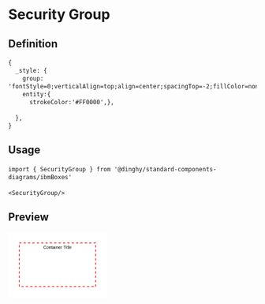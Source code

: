 # Security Group

## Definition

```
{
  _style: {
    group: 'fontStyle=0;verticalAlign=top;align=center;spacingTop=-2;fillColor=none;rounded=0;whiteSpace=wrap;html=1;strokeColor=#FF0000;strokeWidth=2;dashed=1;container=1;collapsible=0;expand=0;recursiveResize=0;',
    entity:{
      strokeColor:'#FF0000',},
    
  },
}
```

## Usage

```
import { SecurityGroup } from '@dinghy/standard-components-diagrams/ibmBoxes'

<SecurityGroup/>
```

## Preview

<img src="./security-group.png" width="200"/>
